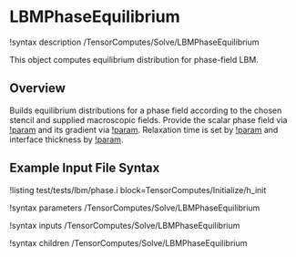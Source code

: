 # LBMPhaseEquilibrium

!syntax description /TensorComputes/Solve/LBMPhaseEquilibrium

This object computes equilibrium distribution for phase-field LBM.

## Overview

Builds equilibrium distributions for a phase field according to the chosen stencil and supplied
macroscopic fields. Provide the scalar phase field via
[!param](/TensorComputes/Solve/LBMPhaseEquilibrium/phi) and its gradient via
[!param](/TensorComputes/Solve/LBMPhaseEquilibrium/grad_phi). Relaxation time is set by
[!param](/TensorComputes/Solve/LBMPhaseEquilibrium/tau_phi) and interface thickness by
[!param](/TensorComputes/Solve/LBMPhaseEquilibrium/thickness).

## Example Input File Syntax

!listing test/tests/lbm/phase.i block=TensorComputes/Initialize/h_init

!syntax parameters /TensorComputes/Solve/LBMPhaseEquilibrium

!syntax inputs /TensorComputes/Solve/LBMPhaseEquilibrium

!syntax children /TensorComputes/Solve/LBMPhaseEquilibrium
